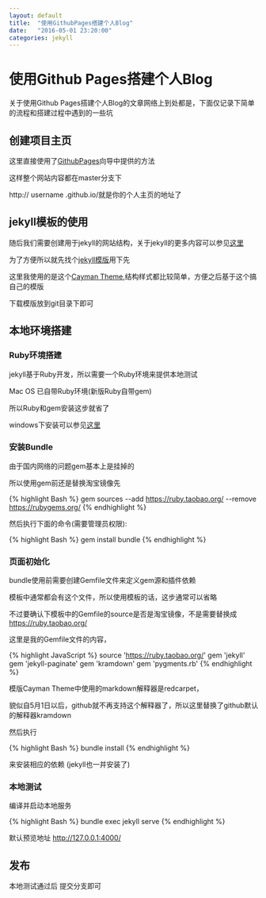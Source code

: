 ```yaml
---
layout: default
title:  "使用GithubPages搭建个人Blog"
date:   "2016-05-01 23:20:00"
categories: jekyll
---
```


# 使用Github Pages搭建个人Blog

关于使用Github Pages搭建个人Blog的文章网络上到处都是，下面仅记录下简单的流程和搭建过程中遇到的一些坑

## 创建项目主页

这里直接使用了[GithubPages](https://pages.github.com/)向导中提供的方法 

这样整个网站内容都在master分支下

http:// username .github.io/就是你的个人主页的地址了

## jekyll模板的使用

随后我们需要创建用于jekyll的网站结构，关于jekyll的更多内容可以参见[这里](http://jekyll.bootcss.com/)

为了方便所以就先找个[jekyll模版](http://jekyllthemes.org/)用下先

这里我使用的是这个[Cayman Theme](https://github.com/pietromenna/jekyll-cayman-theme),结构样式都比较简单，方便之后基于这个搞自己的模版

下载模版放到git目录下即可

## 本地环境搭建

### Ruby环境搭建

jekyll基于Ruby开发，所以需要一个Ruby环境来提供本地测试

Mac OS 已自带Ruby环境(新版Ruby自带gem)

所以Ruby和gem安装这步就省了

windows下安装可以参见[这里](http://www.ruby-lang.org/)

### 安装Bundle

由于国内网络的问题gem基本上是挂掉的

所以使用gem前还是替换淘宝镜像先

{% highlight Bash %}
gem sources --add https://ruby.taobao.org/ --remove https://rubygems.org/
{% endhighlight %}

然后执行下面的命令(需要管理员权限):

{% highlight Bash %}
gem install bundle
{% endhighlight %}

### 页面初始化

bundle使用前需要创建Gemfile文件来定义gem源和插件依赖

模板中通常都会有这个文件，所以使用模板的话，这步通常可以省略

不过要确认下模板中的Gemfile的source是否是淘宝镜像，不是需要替换成 https://ruby.taobao.org/

这里是我的Gemfile文件的内容，


{% highlight JavaScript %}
source 'https://ruby.taobao.org/'
gem 'jekyll'
gem 'jekyll-paginate'
gem 'kramdown'
gem 'pygments.rb'
{% endhighlight %}


模版Cayman Theme中使用的markdown解释器是redcarpet，

貌似自5月1日以后，github就不再支持这个解释器了，所以这里替换了github默认的解释器kramdown

然后执行

{% highlight Bash %}
bundle install
{% endhighlight %}

来安装相应的依赖 (jekyll也一并安装了)

### 本地测试

编译并启动本地服务

{% highlight Bash %}
bundle exec jekyll serve
{% endhighlight %}

默认预览地址 http://127.0.0.1:4000/

## 发布

本地测试通过后 提交分支即可


